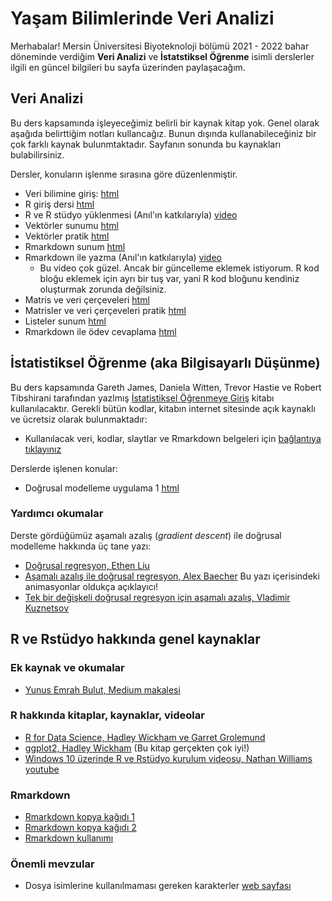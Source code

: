 # Yaşam Bilimlerinde Veri Analizi

Merhabalar! Mersin Üniversitesi Biyoteknoloji bölümü 2021 - 2022 bahar döneminde verdiğim **Veri Analizi** ve **İstatstiksel Öğrenme** isimli derslerler ilgili en güncel bilgileri bu sayfa üzerinden paylaşacağım.

## Veri Analizi

Bu ders kapsamında işleyeceğimiz belirli bir kaynak kitap yok. Genel olarak aşağıda belirttiğim notları kullancağız. Bunun dışında kullanabileceğiniz bir çok farklı kaynak bulunmtaktadır. Sayfanın sonunda bu kaynakları bulabilirsiniz.

Dersler, konuların işlenme sırasına göre düzenlenmiştir.

+ Veri bilimine giriş: [html](veri-analizi/metin_01_veri_bilimine_giris.html)
+ R giriş dersi [html](veri-analizi/metin_02_r_giris.html)
+ R ve R stüdyo yüklenmesi (Anıl'ın katkılarıyla) [video](https://drive.google.com/file/d/1WSclKBr2VwgeD5r2Df3Acg02ejb7zy-V/view?usp=sharing)
+ Vektörler sunumu [html](veri-analizi/sunum_03_vektörler_devam.html)
+ Vektörler pratik [html](veri-analizi/metin_03_vektorler_pratik.html)
+ Rmarkdown sunum [html](veri-analizi/sunum_04_rmarkdown.html)
+ Rmarkdown ile yazma (Anıl'ın katkılarıyla) [video](https://drive.google.com/file/d/16DPADrvItcoglN_xswiVxzGrNGPBxZOy/view)
  + Bu video çok güzel. Ancak bir güncelleme eklemek istiyorum. R kod bloğu eklemek için ayrı bir tuş var, yani R kod bloğunu kendiniz oluşturmak zorunda değilsiniz.
+ Matris ve veri çerçeveleri [html](veri-analizi/sunum_05_matrix_data_frames.html)
+ Matrisler ve veri çerçeveleri pratik [html](veri-analizi/metin_03_pratik.html)
+ Listeler sunum [html](veri-analizi/sunum_06_listeler.html)
+ Rmarkdown ile ödev cevaplama [html](veri-analizi/metin_rmarkdown_odevleri_bilgi.html)

## İstatistiksel Öğrenme (aka Bilgisayarlı Düşünme)

Bu ders kapsamında Gareth James, Daniela Witten, Trevor Hastie ve Robert Tibshirani tarafından yazlmış [İstatistiksel Öğrenmeye Giriş](https://www.statlearning.com) kitabı kullanılacaktır. Gerekli bütün kodlar, kitabın internet sitesinde açık kaynaklı ve ücretsiz olarak bulunmaktadır:

+ Kullanılacak veri, kodlar, slaytlar ve Rmarkdown belgeleri için [bağlantıya tıklayınız](https://www.statlearning.com/resources-second-edition)

Derslerde işlenen konular:

+ Doğrusal modelleme uygulama 1 [html](veri-analizi/metin_dogrusal_modelleme_uygulamasi_1.html)

### Yardımcı okumalar

Derste gördüğümüz aşamalı azalış (*gradient descent*) ile doğrusal modelleme hakkında üç tane yazı:

+ [Doğrusal regresyon, Ethen Liu](http://ethen8181.github.io/machine-learning/linear_regression/linear_regession.html)
+ [Aşamalı azalış ile doğrusal regresyon, Alex Baecher](https://www.alexbaecher.com/post/gradient-descent/) Bu yazı içerisindeki animasyonlar oldukça açıklayıcı!
+ [Tek bir değişkeli doğrusal regresyon için aşamalı azalış, Vladimir Kuznetsov](https://rpubs.com/VladimirKazan/139320)

## R ve Rstüdyo hakkında genel kaynaklar

### Ek kaynak ve okumalar

+ [Yunus Emrah Bulut, Medium makalesi](https://medium.com/datajarlabs/veri-bilimi-nedir-ve-nasıl-öğrenilebilir-b5ff8c581bbc)

### R hakkında kitaplar, kaynaklar, videolar

+ [R for Data Science, Hadley Wickham ve Garret Grolemund](https://r4ds.had.co.nz)
+ [ggplot2, Hadley Wickham](https://ggplot2-book.org) (Bu kitap gerçekten çok iyi!)
+ [Windows 10 üzerinde R ve Rstüdyo kurulum videosu, Nathan Williams youtube](https://www.youtube.com/watch?v=_2sewGCA0y4)

### Rmarkdown

+ [Rmarkdown kopya kağıdı 1](https://www.rstudio.com/wp-content/uploads/2015/02/rmarkdown-cheatsheet.pdf)
+ [Rmarkdown kopya kağıdı 2](https://ethz.ch/content/dam/ethz/special-interest/math/statistics/sfs/Education/Advanced%20Studies%20in%20Applied%20Statistics/course-material-1719/Datenanalyse/rmarkdown-2.pdf)
+ [Rmarkdown kullanımı](https://ucsbcarpentry.github.io/R-markdown/03-headings-lists/index.html)

### Önemli mevzular

+ Dosya isimlerine kullanılmaması gereken karakterler [web sayfası](https://www.mtu.edu/umc/services/websites/writing/characters-avoid/)
